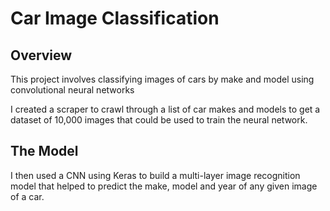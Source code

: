 # Car Image Classification

## Overview
This project involves classifying images of cars by make and model using convolutional neural networks

I created a scraper to crawl through a list of car makes and models to get a dataset of 10,000 images that could be used to train the neural network. 

## The Model

I then used a CNN using Keras to build a multi-layer image recognition model that helped to predict the make, model and year of any given image of a car. 
